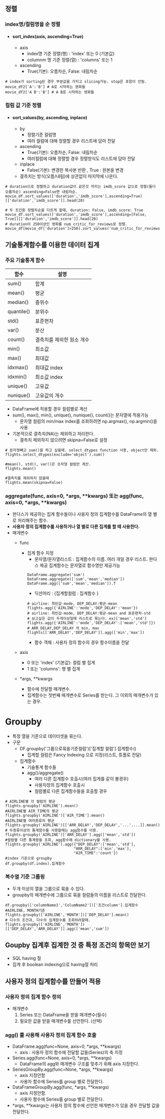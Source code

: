 ## 정렬
### index명/컬럼명을 순 정렬
- #### sort_index(axis, ascending=True)
    - axis
        - index명 기준 정렬(행) : 'index' 또는 0 (기본값)
        - columnm 명 기준 정렬(열) : 'columns' 또는 1
    - ascending
        - True(기본): 오름차순, False: 내림차순
```
# index가 sorting된 경우 부분값을 가지고 slicing가능. stop은 포함이 안됨.
movie_df2['A':'B'] # A로 시작하는 영화들
movie_df2['A B':'B'] # A B로 시작하는 영화들
```
### 컬럼 값 기준 정렬
- #### sort_values(by, ascending, inplace)
    - by
        - 정렬기준 컬럼명
        - 여러 컬럼에 대해 정렬할 경우 리스트에 담아 전달
    - ascending
        - True(기본): 오름차순, False: 내림차순
        - 여러컬럼에 대해 정렬할 경우 정렬방식도 리스트에 담아 전달
    - inplace
        - False(기본): 변경한 복사본 반환 , True : 원본을 변경
	- 결측치는 방식(오름/내림)에 상관없이 마지막에 나온다.
```
# duration으로 정렬하고 duration값이 같은것 끼리는 imdb_score 값으로 정렬(둘다 오름차순) ascending=False면 내림차순.
movie_df.sort_values(['duration','imdb_score'],ascending=True)[['duration','imdb_score']].head(20)

# 두 조건중 정렬차순을 다르게 할때, duration: False, imdb_score: True
movie_df.sort_values(['duration','imdb_score'],ascending=[False, True])[['duration','imdb_score']].head(20)
# duration이 250이상인 영화를 num_critic_for_reviews로 정렬.
movie_df[movie_df['duration']>250].sort_values('num_critic_for_reviews')
```
## 기술통계함수를 이용한 데이터 집계
### 주요 기술통계 함수

|함수|설명|
|-|-|
|sum()|합계|
|mean()|평균|
|median()|중위수|
|quantile()|분위수|
|std()|표준편차|
|var()|분산|
|count()|결측치를 제외한 원소 개수|
|min()|최소값|
|max()|최대값|
|idxmax()|최대값 index|
|idxmin()|최소값 index|
|unique()|고유값|
|nunique()|고유값의 개수|

- DataFrame에 적용할 경우 컬럼별로 계산
- sum(), max(), min(), unique(), nunique(), count()는 문자열에 적용가능
	- 문자열 컬럼의 min/max index를 조회하려면 np.argmax(), np.argmin()을 사용
- 기본적으로 결측치(NA)는 제외하고 처리한다. 
    - 결측치 제외하지 않으려면 skipna=False로 설정
```
# 문자형빼고 sum()을 하고 싶을때. select_dtypes function 사용, object만 제외.
flights.select_dtypes(exclude='object').sum() 

#mean(), std(), var()은 숫자형 컬럼만 계산.
flights.mean() 

#결측치를 제외하지 않을때
flights.mean(skipna=False)
```
### aggregate(func, axis=0, \*args, \*\*kwargs) 또는 agg(func, axis=0, \*args, \*\*kwargs)
- 판다스가 제공하는 집계 함수들이나 사용자 정의 집계함수를 DataFrame의 열 별로 처리해주는 함수.
- **사용자 정의 집계함수를 사용하거나 열 별로 다른 집계를 할 때 사용한다.**
- 매개변수
    - func 
        - 집계 함수 지정
            - 문자열/문자열리스트 : 집계함수의 이름. 여러 개일 경우 리스트. 판다스 제공 집계함수는 문자열로 함수명만 제공가능
   			```
			DataFrame.aggregate('sum')
			DataFrame.aggregate(['sum','mean','median'])
			DataFrame.agg(['sum','mean','median']).T
			```
			- 딕션어리 : {집계할컬럼 : 집계함수 }
			```
			# airline: 최빈값-mode, DEP_DELAY:평균-mean
			flights.agg({'AIRLINE':'mode','DEP_DELAY':'mean'})
			# airline: 최빈값-mode, DEP_DELAY:평균-mean and 표준편차-std
			# 보고싶은 값이 두개이상일때 리스트로 묶는다. ex)['mean','std']
			flights.agg({'AIRLINE':'mode','DEP_DELAY':['mean','std']})
			# ARR_DELAY,DEP_DELAY 의 min, max
			flights[['ARR_DELAY','DEP_DELAY']].agg(['min','max'])
			```
			- 함수 객체 : 사용자 정의 함수의 경우 함수이름을 전달

    - axis
        - 0 또는 'index' (기본값): 컬럼 별 집계
        - 1 또는 'columns': 행 별 집계
    - \*args, \**kwargs 
        - 함수에 전달할 매개변수. 
        - 집계함수는 첫번째 매개변수로 Series를 받는다. 그 이외의 매개변수가 있는 경우. 

# Groupby
- 특정 열을 기준으로 데이터셋을 묶는다.
- 구문
    - DF.groupby('그룹으로묶을기준컬럼')['집계할 컬럼'].집계함수()
        - 집계할 컬럼은 Fancy Indexing 으로 지정(리스트, 튜플로 전달)
    - 집계함수
        - 기술통계 함수들
        - agg()/aggregate()
            - 여러 다른 집계함수 호출시(여러 집계를 같이 볼경우)
            - 사용자정의 집계함수 호출시
            - 컬럼별로 다른 집계함수들을 호출할 경우
```
# AIRLINE별 각 컬럼의 평균
flights.groupby('AIRLINE').mean()
#AIRLINE별 AIR_TIME의 평균
flights.groupby('AIRLINE')['AIR_TIME'].mean()
#AIRLINE별 여러종류의 평균
flights.groupby('AIRLINE')[['ARR_DELAY','DEP_DELAY','...'....]].mean()
# 두종류이상의 통계함수를 사용할때는 agg함수를 이용.
flights.groupby('AIRLINE')['ARR_DELAY'].agg(['mean','std'])
#컬럼별 다른 통계량을 조회, agg함수에 dictionary를 사용.
flights.groupby('AIRLINE').agg({"DEP_DELAY":['mean','std'],
                               "ARR_DELAY":['min','max'],
                               "AIR_TIME":'count'})
#index 기준으로 groupby
df.groupby(df.index).집계함수							
```
###  복수열 기준 그룹핑
- 두개 이상의 열을 그룹으로 묶을 수 있다. 
- groupby의 매개변수에 그룹으로 묶을 컬럼들의 이름을 리스트로 전달한다.
```
df.groupby(['columnName1','ColumName2'])['조건column'].집계함수
#AIRLINE, MONTH기준
flights.groupby(['AIRLINE','MONTH'])['DEP_DELAY'].mean()
# 다수의 조건과, 다수의 집계함수를 조회하려할때.
flights.groupby(['AIRLINE','MONTH'])[['DEP_DELAY','ARR_DELAY']].agg(['mean','sum'])
```

## Goupby 집계후 집계한 것 중 특정 조건의 항목만 보기
- SQL having 절
- 집계 후 boolean indexing으로 having절 처리


## 사용자 정의 집계함수를 만들어 적용

### 사용자 정의 집계 함수 정의
- 매개변수
    1. Series 또는 DataFrame을 받을 매개변수(필수)
    2. 필요한 값을 받을 매개변수를 선언한다. (선택)

### agg() 를 사용해 사용자 정의 집계 함수 호출
- DataFrame.agg(func=None, axis=0, \*args, \*\*kwargs)
    - axis : 사용자 정의 함수에 전달할 값들(Series)의 축 지정
- Series.agg(func=None, axis=0, \*args, \*\*kwargs)
    - DataFrame의 agg와 매개변수 구조를 맞추기 위해 axis 지정한다. 
- SeriesGroupBy.agg(func=None,  \*args, \*\*kwargs)  
    - axis 지정안함
    - 사용자 함수에 Series를 group 별로 전달한다.
- DataFrameGroupBy.agg(func, \*args, \*\*kwargs)  
    - axis 지정안함.
    - 사용자 함수에 Series를 group 별로 전달한다. 
- \*args, \*\*kwargs는 사용자 정의 함수에 선언한 매개변수가 있을 경우 전달할 값을 전달한다.  